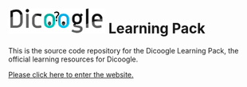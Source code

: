 # <img src="images/dicoogle-lp-logo.png" height="50"/> Learning Pack

This is the source code repository for the Dicoogle Learning Pack, the official learning resources for Dicoogle.

[Please click here to enter the website.](https://bioinformatics-ua.github.io/dicoogle-learning-pack/)
